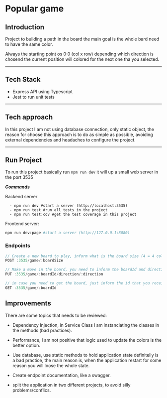 # Popular game

## Introduction

Project to building a path in the board the main goal is the whole bard need to have the same color.

Always the starting point os 0:0 (col x row) depending which direction is chosend the current position will colored for the next one tha you selected.

---
## Tech Stack

* Express API using Typescript
* Jest to run unit tests
---
## Tech approach
In this project I am not using database connection, only static object, the reason for choose this approach is to do as simple as possible, avoiding external dependencies and headaches to configure the project.

---

## Run Project

To run this project basically run `npm run dev` it will up a small web server in the port 3535

***Commands***

Backend server
```shell
  - npm run dev #start a server (http://localhost:3535)
  - npm run test #run all tests in the project
  - npm run test:cov #get the test coverage in this project
```

Frontend server:

```sh
npm run dev:page #start a server (http://127.0.0.1:8080)
```


### **Endpoints**

```js
// Create a new board to play, inform what is the board size (4 = 4 cols x 4 rows)
POST :3535/game/:boardSize

// Make a move in the board, you need to inform the boardId and direction (top, down, right or left).
PUT :3535/game/:boardId/direction/:direction

// in case you need to get the board, just inform the id that you received when you created it.
GET :3535/game/:boardId
```

## Improvements

There are some topics that needs to be reviewed: 

* Dependency Injection, in Service Class I am instanciating the classes in the methods (bad practices).

* Performance, I am not positive that logic used to update the colors is the better option.

* Use database, use static methods to hold application state definitelly is a bad practice, the main reason is, when the application restart for some reason you will loose the whole state.

* Create endpoint documentation, like a swagger.

* split the application in two different projects, to avoid silly problems/conflics.

